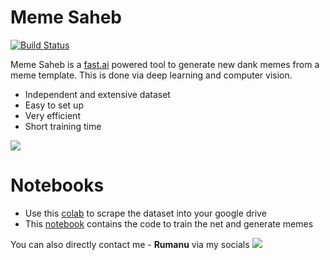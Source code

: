 # Meme Saheb

[![Build Status](https://travis-ci.org/joemccann/dillinger.svg?branch=master)](https://travis-ci.org/joemccann/dillinger)

Meme Saheb is a [fast.ai](https://fast.ai) powered tool to generate new dank memes from a meme template. This is done via deep learning and computer vision.

  - Independent and extensive dataset
  - Easy to set up
  - Very efficient
  - Short training time

![](https://i.ibb.co/rZcYn7H/Meme-Saheb-Py-Con-India-2020.png)

# Notebooks

  - Use this [colab](https://colab.research.google.com/drive/1iU9lASXtKoOE67EFWVImbSlDCdWeRuj0?usp=sharing) to scrape the dataset into your google drive
  - This [notebook](https://colab.research.google.com/drive/1Krk59orUKSzl-8fhJK4Cwcft78OWkOO0?usp=sharing) contains the code to train the net and generate memes

You can also directly contact me - **Rumanu** via my socials
![](https://i.ibb.co/WprGDFr/Meme-Saheb-Py-Con-India-2020-contact.png)
